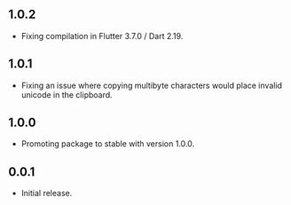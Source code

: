 ## 1.0.2

 - Fixing compilation in Flutter 3.7.0 / Dart 2.19.

## 1.0.1

 - Fixing an issue where copying multibyte characters would place invalid unicode in the clipboard.

## 1.0.0

 - Promoting package to stable with version 1.0.0.

## 0.0.1

- Initial release.
